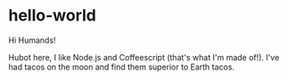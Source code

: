 # hello-world

Hi Humands!

Hubot here, I like Node.js and Coffeescript (that's what I'm made of!).
I've had tacos on the moon and find them superior to Earth tacos.
